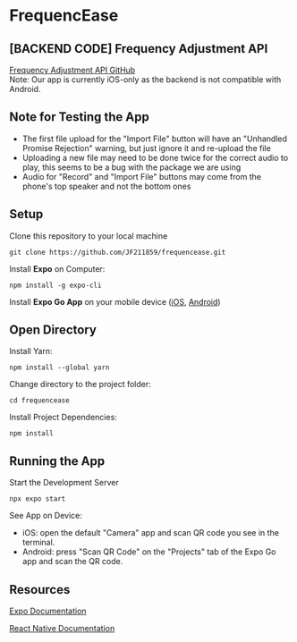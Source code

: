 # FrequencEase

## [BACKEND CODE] Frequency Adjustment API
[Frequency Adjustment API GitHub](https://github.com/JF211859/frequenceaseapi)  
Note: Our app is currently iOS-only as the backend is not compatible with Android.

## Note for Testing the App
* The first file upload for the "Import File" button will have an "Unhandled Promise Rejection" warning, but just ignore it and re-upload the file
* Uploading a new file may need to be done twice for the correct audio to play, this seems to be a bug with the package we are using
* Audio for "Record" and "Import File" buttons may come from the phone's top speaker and not the bottom ones

## Setup
Clone this repository to your local machine

	git clone https://github.com/JF211859/frequencease.git

Install **Expo** on Computer: 
	
 	npm install -g expo-cli

Install **Expo Go App** on your mobile device ([iOS](https://apps.apple.com/us/app/expo-go/id982107779), [Android](https://play.google.com/store/apps/details?id=host.exp.exponent&hl=en&gl=US&pli=1))

## Open Directory
Install Yarn: 

	npm install --global yarn

Change directory to the project folder:
	
 	cd frequencease

Install Project Dependencies:

	npm install

## Running the App
Start the Development Server 
	
 	npx expo start



See App on Device:

* iOS: open the default "Camera" app and scan QR code you see in the terminal.
* Android: press "Scan QR Code" on the "Projects" tab of the Expo Go app and scan the QR code.

## Resources
[Expo Documentation](https://docs.expo.dev/index.html)


[React Native Documentation](https://reactnative.dev/docs/getting-started)
